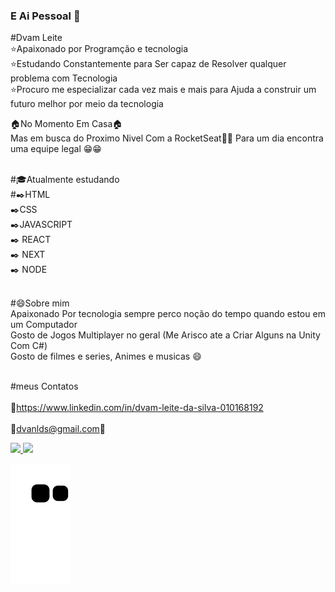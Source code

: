 ### E Ai Pessoal 👋

#Dvam Leite
<br/>:star:Apaixonado por Programção e tecnologia 
<br/>:star:Estudando Constantemente para Ser capaz de Resolver qualquer problema com Tecnologia 
<br/>:star:Procuro me especializar cada vez mais e mais para Ajuda a construir um futuro melhor por meio da tecnologia 

:house:No Momento Em Casa:house:<br/> Mas em busca do Proximo Nivel Com a RocketSeat:rocket::rocket: Para um dia encontra uma equipe legal :grin::grin:

<br/>#:mortar_board:Atualmente estudando
<br/>#:black_nib:HTML<br/> :black_nib:CSS<br/> :black_nib:JAVASCRIPT <br/>:black_nib: REACT<br/>:black_nib: NEXT<br/> :black_nib: NODE

<br/>#:smile:Sobre mim
<br/>Apaixonado Por tecnologia sempre perco noção do tempo quando estou em um Computador 
<br/>Gosto de Jogos Multiplayer no geral (Me Arisco ate a Criar Alguns na Unity Com C#)
<br/>Gosto de filmes e series, Animes e musicas :smile:

<br/>#meus Contatos<br/>
<br/>:newspaper:https://www.linkedin.com/in/dvam-leite-da-silva-010168192<br/>
<br/>:email:dvanlds@gmail.com:email:

 <div>
  <a href="https://github.com/dvamleite">
  <img height="180em" src="https://github-readme-stats.vercel.app/api?username=dvamleite&show_icons=true&theme=merko&include_all_commits=true&count_private=true"/>
  <img height="180em" src="https://github-readme-stats.vercel.app/api/top-langs/?username=dvamleite&layout=compact&langs_count=7&theme=merko"/>
</div>
 
 ![Snake animation](https://github.com/rafaballerini/rafaballerini/blob/output/github-contribution-grid-snake.svg)

<!--
**dvamleite/dvamleite** is a ✨ _special_ ✨ repository because its `README.md` (this file) appears on your GitHub profile.

[![Anurag's GitHub stats](https://github-readme-stats.vercel.app/api?username=dvamleite=anuraghazra)](https://github.com/anuraghazra/github-readme-stats)


Here are some ideas to get you started:

- 🔭 I’m currently working on ...
- 🌱 I’m currently learning ...
- 👯 I’m looking to collaborate on ...
- 🤔 I’m looking for help with ...
- 💬 Ask me about ...
- 📫 How to reach me: ...
- 😄 Pronouns: ...
- ⚡ Fun fact: ...
-->
